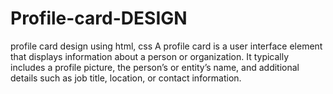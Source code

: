 # Profile-card-DESIGN
profile card design using html, css A profile card is a user interface element that displays information about a person or organization. It typically includes a profile picture, the person’s or entity’s name, and additional details such as job title, location, or contact information.
